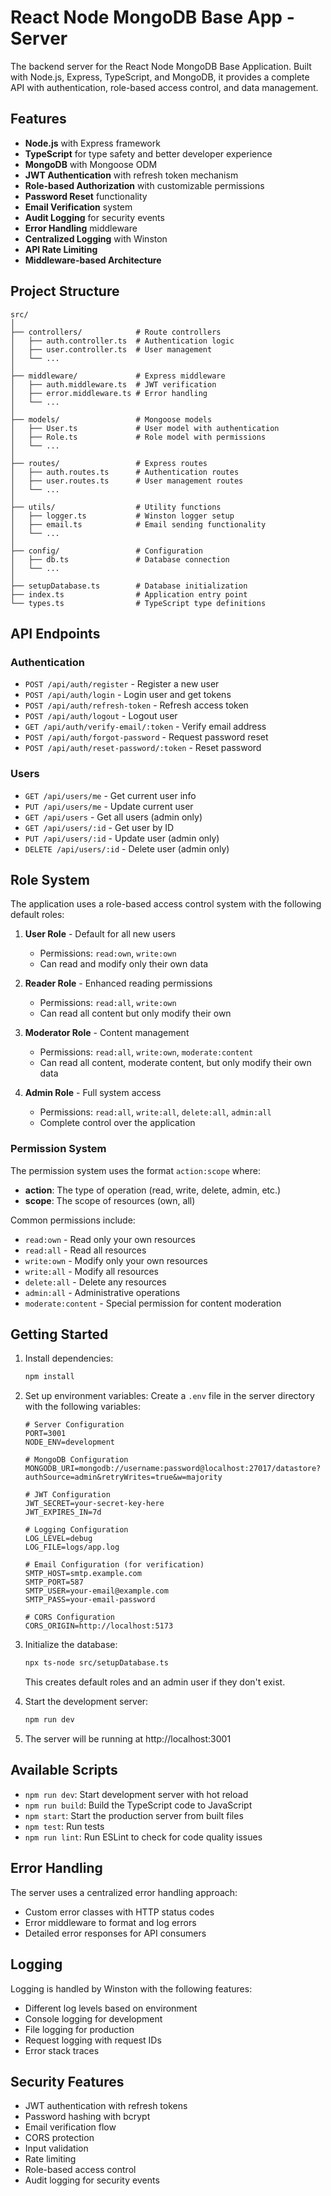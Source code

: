 # React Node MongoDB Base App - Server

The backend server for the React Node MongoDB Base Application. Built with Node.js, Express, TypeScript, and MongoDB, it provides a complete API with authentication, role-based access control, and data management.

## Features

- **Node.js** with Express framework
- **TypeScript** for type safety and better developer experience
- **MongoDB** with Mongoose ODM
- **JWT Authentication** with refresh token mechanism
- **Role-based Authorization** with customizable permissions
- **Password Reset** functionality
- **Email Verification** system
- **Audit Logging** for security events
- **Error Handling** middleware
- **Centralized Logging** with Winston
- **API Rate Limiting**
- **Middleware-based Architecture**

## Project Structure

```
src/
│
├── controllers/            # Route controllers
│   ├── auth.controller.ts  # Authentication logic
│   ├── user.controller.ts  # User management
│   └── ...
│
├── middleware/             # Express middleware
│   ├── auth.middleware.ts  # JWT verification
│   ├── error.middleware.ts # Error handling
│   └── ...
│
├── models/                 # Mongoose models
│   ├── User.ts             # User model with authentication
│   ├── Role.ts             # Role model with permissions
│   └── ...
│
├── routes/                 # Express routes
│   ├── auth.routes.ts      # Authentication routes
│   ├── user.routes.ts      # User management routes
│   └── ...
│
├── utils/                  # Utility functions
│   ├── logger.ts           # Winston logger setup
│   ├── email.ts            # Email sending functionality
│   └── ...
│
├── config/                 # Configuration
│   ├── db.ts               # Database connection
│   └── ...
│
├── setupDatabase.ts        # Database initialization
├── index.ts                # Application entry point
└── types.ts                # TypeScript type definitions
```

## API Endpoints

### Authentication
- `POST /api/auth/register` - Register a new user
- `POST /api/auth/login` - Login user and get tokens
- `POST /api/auth/refresh-token` - Refresh access token
- `POST /api/auth/logout` - Logout user
- `GET /api/auth/verify-email/:token` - Verify email address
- `POST /api/auth/forgot-password` - Request password reset
- `POST /api/auth/reset-password/:token` - Reset password

### Users
- `GET /api/users/me` - Get current user info
- `PUT /api/users/me` - Update current user
- `GET /api/users` - Get all users (admin only)
- `GET /api/users/:id` - Get user by ID
- `PUT /api/users/:id` - Update user (admin only)
- `DELETE /api/users/:id` - Delete user (admin only)

## Role System

The application uses a role-based access control system with the following default roles:

1. **User Role** - Default for all new users
   - Permissions: `read:own`, `write:own`
   - Can read and modify only their own data

2. **Reader Role** - Enhanced reading permissions
   - Permissions: `read:all`, `write:own`
   - Can read all content but only modify their own

3. **Moderator Role** - Content management
   - Permissions: `read:all`, `write:own`, `moderate:content`
   - Can read all content, moderate content, but only modify their own data

4. **Admin Role** - Full system access
   - Permissions: `read:all`, `write:all`, `delete:all`, `admin:all`
   - Complete control over the application

### Permission System

The permission system uses the format `action:scope` where:
- **action**: The type of operation (read, write, delete, admin, etc.)
- **scope**: The scope of resources (own, all)

Common permissions include:
- `read:own` - Read only your own resources
- `read:all` - Read all resources
- `write:own` - Modify only your own resources
- `write:all` - Modify all resources
- `delete:all` - Delete any resources
- `admin:all` - Administrative operations
- `moderate:content` - Special permission for content moderation

## Getting Started

1. Install dependencies:
   ```bash
   npm install
   ```

2. Set up environment variables:
   Create a `.env` file in the server directory with the following variables:
   ```
   # Server Configuration
   PORT=3001
   NODE_ENV=development
   
   # MongoDB Configuration
   MONGODB_URI=mongodb://username:password@localhost:27017/datastore?authSource=admin&retryWrites=true&w=majority
   
   # JWT Configuration
   JWT_SECRET=your-secret-key-here
   JWT_EXPIRES_IN=7d
   
   # Logging Configuration
   LOG_LEVEL=debug
   LOG_FILE=logs/app.log
   
   # Email Configuration (for verification)
   SMTP_HOST=smtp.example.com
   SMTP_PORT=587
   SMTP_USER=your-email@example.com
   SMTP_PASS=your-email-password
   
   # CORS Configuration
   CORS_ORIGIN=http://localhost:5173
   ```

3. Initialize the database:
   ```bash
   npx ts-node src/setupDatabase.ts
   ```
   This creates default roles and an admin user if they don't exist.

4. Start the development server:
   ```bash
   npm run dev
   ```

5. The server will be running at http://localhost:3001

## Available Scripts

- `npm run dev`: Start development server with hot reload
- `npm run build`: Build the TypeScript code to JavaScript
- `npm start`: Start the production server from built files
- `npm test`: Run tests
- `npm run lint`: Run ESLint to check for code quality issues

## Error Handling

The server uses a centralized error handling approach:
- Custom error classes with HTTP status codes
- Error middleware to format and log errors
- Detailed error responses for API consumers

## Logging

Logging is handled by Winston with the following features:
- Different log levels based on environment
- Console logging for development
- File logging for production
- Request logging with request IDs
- Error stack traces

## Security Features

- JWT authentication with refresh tokens
- Password hashing with bcrypt
- Email verification flow
- CORS protection
- Input validation
- Rate limiting
- Role-based access control
- Audit logging for security events 